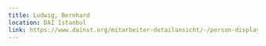 ```yaml
---
title: Ludwig, Bernhard
location: DAI Istanbul
link: https://www.dainst.org/mitarbeiter-detailansicht/-/person-display/315464
---
```

